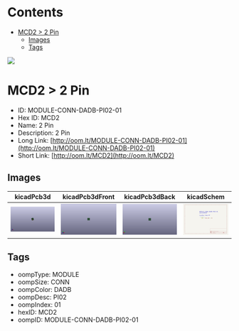 



Contents
========

* [MCD2 > 2 Pin](#mcd2--2-pin)
	* [Images](#images)
	* [Tags](#tags)
  
![][im]
# MCD2 > 2 Pin

- ID: MODULE-CONN-DADB-PI02-01
- Hex ID: MCD2
- Name: 2 Pin
- Description: 2 Pin
- Long Link: [http://oom.lt/MODULE-CONN-DADB-PI02-01](http://oom.lt/MODULE-CONN-DADB-PI02-01)
- Short Link: [http://oom.lt/MCD2](http://oom.lt/MCD2)

## Images
  
  

|kicadPcb3d|kicadPcb3dFront|kicadPcb3dBack|kicadSchem|
| :---: | :---: | :---: | :---: |
|[![kicadPcb3d](kicadPcb3d_140.png)](kicadPcb3d.png)|[![kicadPcb3dFront](kicadPcb3dFront_140.png)](kicadPcb3dFront.png)|[![kicadPcb3dBack](kicadPcb3dBack_140.png)](kicadPcb3dBack.png)|[![kicadSchem](kicadSchem_140.png)](kicadSchem.png)|

## Tags

- oompType: MODULE
- oompSize: CONN
- oompColor: DADB
- oompDesc: PI02
- oompIndex: 01
- hexID: MCD2
- oompID: MODULE-CONN-DADB-PI02-01



[im]: kicadPcb3d_450.png

